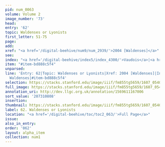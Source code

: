 ```yaml
---
pid: num_0063
volume: Volume 2
image_number: '73'
head:
entry: '62'
topic: Waldenses or Lyonists
first_letter: 51-75
page:
add:
xref: "<a href='/digital-beehive/num9/num_2939/'>2004 [Waldenses]</a>"
see:
index: "<a href='/digital-beehive/index5/index_4300/'>Vaudois</a>|<a href='/digital-beehive/index5/index_4462/'>Waldenses</a>"
item: "#item-bd888c5f4"
unparsed:
line: 'Entry: 62|Topic: Waldenses or Lyonists|Xref: 2004 [Waldenses]|Index: Vaudois|Index:
  Waldenses|#item-bd888c5f4'
selection: https://stacks.stanford.edu/image/iiif/fm855tg5659/1607_0540/260,808,3087,439/full/0/default.jpg
full_image: https://stacks.stanford.edu/image/iiif/fm855tg5659/1607_0540/full/full/0/default.jpg
annotation_uri: http://dev.llgc.org.uk/annotation/1569611167006
sort_value: '207310808'
insertion:
thumbnail: https://stacks.stanford.edu/image/iiif/fm855tg5659/1607_0540/260,808,600,180/250,/0/default.jpg
label: 62. Waldenses or Lyonists
location: "<a href='/digital-beehive/toc/toc2_063/'>Full Page</a>"
issue:
also_in_entry:
order: '062'
layout: alpha_item
collection: num1
---
```

